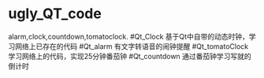 # ugly_QT_code
alarm,clock,countdown,tomatoclock.
#Qt_Clock
基于Qt中自带的动态时钟，学习网络上已存在的代码
#Qt_alarm
有文字转语音的闹钟提醒
#Qt_tomatoClock
学习网络上的代码，实现25分钟番茄钟
#Qt_countdown
通过番茄钟学习写就的倒计时
